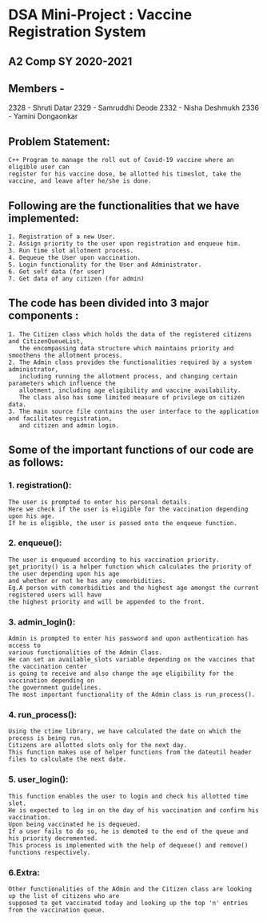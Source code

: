 # DSA Mini-Project : Vaccine Registration System

## A2 Comp SY 2020-2021

## Members -
  2328 - Shruti Datar
  2329 - Samruddhi Deode
  2332 - Nisha Deshmukh
  2336 - Yamini Dongaonkar

## Problem Statement: 
    C++ Program to manage the roll out of Covid-19 vaccine where an eligible user can
    register for his vaccine dose, be allotted his timeslot, take the vaccine, and leave after he/she is done.


## Following are the functionalities that we have implemented:
    1. Registration of a new User.
    2. Assign priority to the user upon registration and enqueue him.
    3. Run time slot allotment process.
    4. Dequeue the User upon vaccination.
    5. Login functionality for the User and Administrator.
    6. Get self data (for user)
    7. Get data of any citizen (for admin)


## The code has been divided into 3 major components :
    1. The Citizen class which holds the data of the registered citizens and CitizenQueueList,
       the encompassing data structure which maintains priority and smoothens the allotment process.
    2. The Admin class provides the functionalities required by a system administrator,
       including running the allotment process, and changing certain parameters which influence the
       allotment, including age eligibility and vaccine availability. 
       The class also has some limited measure of privilege on citizen data.
    3. The main source file contains the user interface to the application and facilitates registration,
       and citizen and admin login. 


## Some of the important functions of our code are as follows:

### 1. registration(): 
    The user is prompted to enter his personal details. 
    Here we check if the user is eligible for the vaccination depending upon his age. 
    If he is eligible, the user is passed onto the enqueue function.


### 2. enqueue(): 
    The user is enqueued according to his vaccination priority. 
    get_priority() is a helper function which calculates the priority of the user depending upon his age
    and whether or not he has any comorbidities.
    Eg.A person with comorbidities and the highest age amongst the current registered users will have
    the highest priority and will be appended to the front.


### 3.  admin_login(): 
    Admin is prompted to enter his password and upon authentication has access to 
    various functionalities of the Admin Class. 
    He can set an available_slots variable depending on the vaccines that the vaccination center 
    is going to receive and also change the age eligibility for the vaccination depending on 
    the government guidelines. 
    The most important functionality of the Admin class is run_process().


### 4. run_process(): 
    Using the ctime library, we have calculated the date on which the process is being run.
    Citizens are allotted slots only for the next day. 
    This function makes use of helper functions from the dateutil header files to calculate the next date.


### 5. user_login(): 
    This function enables the user to login and check his allotted time slot. 
    He is expected to log in on the day of his vaccination and confirm his vaccination. 
    Upon being vaccinated he is dequeued. 
    If a user fails to do so, he is demoted to the end of the queue and his priority decremented. 
    This process is implemented with the help of dequeue() and remove() functions respectively.


### 6.Extra:
    Other functionalities of the Admin and the Citizen class are looking up the list of citizens who are  
    supposed to get vaccinated today and looking up the top 'n' entries from the vaccination queue.
   
   

